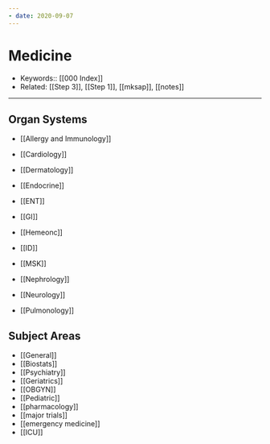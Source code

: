 ```yaml
---
- date: 2020-09-07
---
```


# Medicine

- Keywords:: [[000 Index]]
- Related: [[Step 3]], [[Step 1]], [[mksap]], [[notes]]
---

## Organ Systems

- [[Allergy and Immunology]]

- [[Cardiology]]

- [[Dermatology]]

- [[Endocrine]]

- [[ENT]]

- [[GI]]

- [[Hemeonc]]

- [[ID]]

- [[MSK]]

- [[Nephrology]]

- [[Neurology]]

- [[Pulmonology]]

## Subject Areas

- [[General]]
- [[Biostats]]
- [[Psychiatry]]
- [[Geriatrics]]
- [[OBGYN]]
- [[Pediatric]]
- [[pharmacology]]
- [[major trials]]
- [[emergency medicine]]
- [[ICU]]
